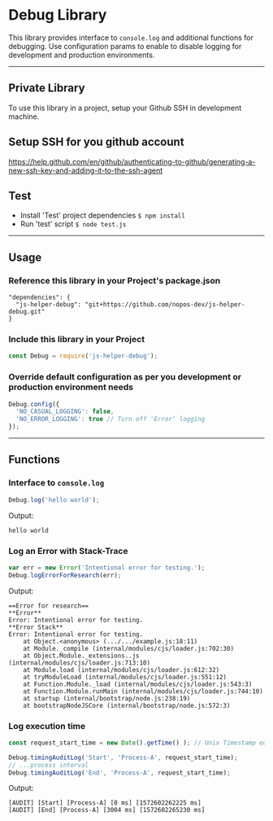 # Debug Library #

This library provides interface to `console.log` and additional functions for debugging. Use configuration params to enable to disable logging for development and production environments.


**************************************************


Private Library
---------------
To use this library in a project, setup your Github SSH in development machine.


Setup SSH for you github account
--------------------------------
https://help.github.com/en/github/authenticating-to-github/generating-a-new-ssh-key-and-adding-it-to-the-ssh-agent


Test
----
* Install 'Test' project dependencies `$ npm install`
* Run 'test' script `$ node test.js`


**************************************************


Usage
-----
### Reference this library in your Project's package.json
```
"dependencies": {
  "js-helper-debug": "git+https://github.com/nopos-dev/js-helper-debug.git"
}
```


### Include this library in your Project
```javascript
const Debug = require('js-helper-debug');
```


### Override default configuration as per you development or production environment needs
```javascript
Debug.config({
  'NO_CASUAL_LOGGING': false,
  'NO_ERROR_LOGGING': true // Turn off 'Error' logging
});
```

**************************************************

Functions
---------
### Interface to `console.log`
```javascript
Debug.log('hello world');
```
Output:
```
hello world
```


### Log an Error with Stack-Trace
```javascript
var err = new Error('Intentional error for testing.');
Debug.logErrorForResearch(err);
```
Output:
```
==Error for research==
**Error**
Error: Intentional error for testing.
**Error Stack**
Error: Intentional error for testing.
    at Object.<anonymous> (.../.../example.js:18:11)
    at Module._compile (internal/modules/cjs/loader.js:702:30)
    at Object.Module._extensions..js (internal/modules/cjs/loader.js:713:10)
    at Module.load (internal/modules/cjs/loader.js:612:32)
    at tryModuleLoad (internal/modules/cjs/loader.js:551:12)
    at Function.Module._load (internal/modules/cjs/loader.js:543:3)
    at Function.Module.runMain (internal/modules/cjs/loader.js:744:10)
    at startup (internal/bootstrap/node.js:238:19)
    at bootstrapNodeJSCore (internal/bootstrap/node.js:572:3)

```


### Log execution time
```javascript
const request_start_time = new Date().getTime() ); // Unix Timestamp equivalant of current time in Milliseconds

Debug.timingAuditLog('Start', 'Process-A', request_start_time);
// ...process interval
Debug.timingAuditLog('End', 'Process-A', request_start_time);
```
Output:
```
[AUDIT] [Start] [Process-A] [0 ms] [1572602262225 ms]
[AUDIT] [End] [Process-A] [3004 ms] [1572602265230 ms]
```
